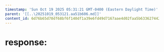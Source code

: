```yaml
---
timestamp: 'Sun Oct 19 2025 05:31:21 GMT-0400 (Eastern Daylight Time)'
parent: '[[..\20251019_053121.aa51b606.md]]'
content_id: 6d76b65d70df68bf6f140df1a39e6fd49d7167aae4d02faa5b63362744266256
---
```


# response:
